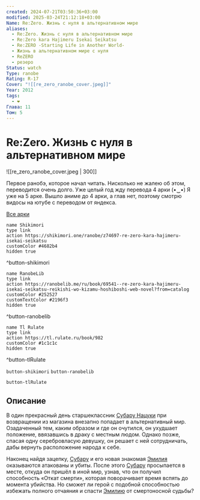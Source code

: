```yaml
---
created: 2024-07-21T03:50:36+03:00
modified: 2025-03-24T21:12:18+03:00
Name: Re:Zero. Жизнь с нуля в альтернативном мире
aliases:
  - Re:Zero. Жизнь с нуля в альтернативном мире
  - Re:Zero kara Hajimeru Isekai Seikatsu
  - Re:ZERO -Starting Life in Another World-
  - Жизнь в альтернативном мире с нуля
  - ReZERO
  - резеро
Status: watch
Type: ranobe
Rating: R-17
Cover: "![[re_zero_ranobe_cover.jpeg]]"
Year: 2012
tags:
  - ❤
Глава: 11
Том: 5
---
```


# Re:Zero. Жизнь с нуля в альтернативном мире

![[re_zero_ranobe_cover.jpeg | 300]]

Первое ранобэ, которое начал читать. Нисколько не жалею об этом, переводится очень долго. Уже целый год жду перевода 4 арки (•‿•) Я уже на 5 арке. Вышло аниме до 4 арки, а глав нет, поэтому смотрю видосы на ютубе с переводом от яндекса.

[Все арки](https://drive.google.com/drive/u/0/mobile/folders/16AuQsRBF16hHv-Kco7VNheXWX56jyIpl?usp=drive_link)

```button
name Shikimori
type link
action https://shikimori.one/ranobe/z74697-re-zero-kara-hajimeru-isekai-seikatsu
customColor #4682b4
hidden true
```
^button-shikimori

```button
name RanobeLib
type link
action https://ranobelib.me/ru/book/69541--re-zero-kara-hajimeru-isekai-seikatsu-reikishi-wo-kizamu-hoshiboshi-web-novel?from=catalog
customColor #252527
customTextColor #2196f3
hidden true
```
^button-ranobelib

```button
name Tl Rulate
type link
action https://tl.rulate.ru/book/982
customColor #1c1c1c
hidden true
```
^button-tlRulate

`button-shikimori` `button-ranobelib`

`button-tlRulate`

## Описание

В один прекрасный день старшеклассник [Субару Нацуки](https://shikimori.one/characters/118735-subaru-natsuki) при возвращении из магазина внезапно попадает в альтернативный мир. Озадаченный тем, каким образом и где он очутился, он ухудшает положение, ввязавшись в драку с местным людом. Однако позже, спасая одну серебровласую девушку, он решает с ней сотрудничать, дабы вернуть расположение народа к себе.

Наконец найдя зацепку, [Субару](https://shikimori.one/characters/118735-subaru-natsuki) и его новая знакомая [Эмилия](https://shikimori.one/characters/118737-emilia) оказываются атакованы и убиты. После этого [Субару](https://shikimori.one/characters/118735-subaru-natsuki) просыпается в месте, откуда он пришёл в иной мир, узнав, что он получил способность «Откат смерти», которая поворачивает время вспять до момента убийства. Но сможет ли герой с подобной способностью избежать полного отчаяния и спасти [Эмилию](https://shikimori.one/characters/118737-emilia) от смертоносной судьбы?
